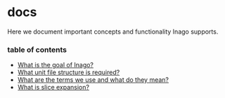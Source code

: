 # docs
Here we document important concepts and functionality Inago supports.

### table of contents

- [What is the goal of Inago?](goal.md)
- [What unit file structure is required?](structure.md)
- [What are the terms we use and what do they mean?](terms.md)
- [What is slice expansion?](slice_expansion.md)
